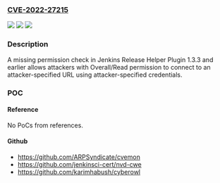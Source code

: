 ### [CVE-2022-27215](https://cve.mitre.org/cgi-bin/cvename.cgi?name=CVE-2022-27215)
![](https://img.shields.io/static/v1?label=Product&message=Jenkins%20Release%20Helper%20Plugin&color=blue)
![](https://img.shields.io/static/v1?label=Version&message=%3C%3D%201.3.3%20&color=brighgreen)
![](https://img.shields.io/static/v1?label=Vulnerability&message=CWE-862%3A%20Missing%20Authorization&color=brighgreen)

### Description

A missing permission check in Jenkins Release Helper Plugin 1.3.3 and earlier allows attackers with Overall/Read permission to connect to an attacker-specified URL using attacker-specified credentials.

### POC

#### Reference
No PoCs from references.

#### Github
- https://github.com/ARPSyndicate/cvemon
- https://github.com/jenkinsci-cert/nvd-cwe
- https://github.com/karimhabush/cyberowl

